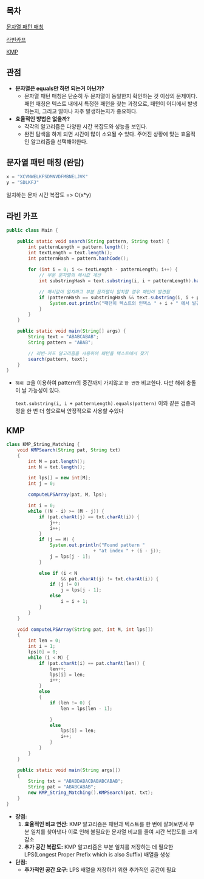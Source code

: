 ## 목차

[문자열 패턴 매칭](#문자열-패턴-매칭)

[라빈카프](#라빈-카프)

[KMP](#kmp)







## 관점

- **문자열은 equals만 하면 되는거 아닌가?**
  - 문자열 패턴 매칭은 단순히 두 문자열이 동일한지 확인하는 것 이상의 문제이다. 패턴 매칭은 텍스트 내에서 특정한 패턴을 찾는 과정으로, 패턴이 어디에서 발생하는지, 그리고 얼마나 자주 발생하는지가 중요하다.
- **효율적인 방법은 없을까?**
  - 각각의 알고리즘은 다양한 시간 복잡도와 성능을 보인다. 
  - 완전 탐색을 하게 되면 시간이 많이 소요될 수 있다. 주어진 상황에 맞는 효율적인 알고리즘을 선택해야한다.













## 문자열 패턴 매칭 (완탐)

```java
x = "XCVNWELKFSDMNVDFMBNELJVK"
y = "SDLKFJ"
```

일치하는 문자 시간 복잡도 => O(x*y)



##  라빈 카프

```java
public class Main {

    public static void search(String pattern, String text) {
        int patternLength = pattern.length();
        int textLength = text.length();
        int patternHash = pattern.hashCode();
        
        for (int i = 0; i <= textLength - patternLength; i++) {
            // 부분 문자열의 해시값 계산
            int substringHash = text.substring(i, i + patternLength).hashCode();

            // 해시값이 일치하고 부분 문자열이 일치할 경우 패턴이 발견됨
            if (patternHash == substringHash && text.substring(i, i + patternLength).equals(pattern)) {
                System.out.println("패턴이 텍스트의 인덱스 " + i + " 에서 발견되었습니다.");
            }
        }
    }

    public static void main(String[] args) {
        String text = "ABABCABAB";
        String pattern = "ABAB";

        // 라빈-카프 알고리즘을 사용하여 패턴을 텍스트에서 찾기
        search(pattern, text);
    }
}

```

- `해쉬 값`을 이용하여 pattern의 중간까지 가지않고 `한 번만` 비교한다. 다만 해쉬 충돌이 날 가능성이 있다.

  `text.substring(i, i + patternLength).equals(pattern)` 이와 같은 검증과정을 한 번 더 함으로써 안정적으로 사용할 수있다 

## KMP

```java
class KMP_String_Matching {
	void KMPSearch(String pat, String txt)
	{
		int M = pat.length();
		int N = txt.length();

		int lps[] = new int[M];
		int j = 0; 

		computeLPSArray(pat, M, lps);

		int i = 0;
		while ((N - i) >= (M - j)) {
			if (pat.charAt(j) == txt.charAt(i)) {
				j++;
				i++;
			}
			if (j == M) {
				System.out.println("Found pattern "
								+ "at index " + (i - j));
				j = lps[j - 1];
			}

			else if (i < N
					&& pat.charAt(j) != txt.charAt(i)) {
				if (j != 0)
					j = lps[j - 1];
				else
					i = i + 1;
			}
		}
	}

	void computeLPSArray(String pat, int M, int lps[])
	{
		int len = 0;
		int i = 1;
		lps[0] = 0; 
		while (i < M) {
			if (pat.charAt(i) == pat.charAt(len)) {
				len++;
				lps[i] = len;
				i++;
			}
			else 
			{
				if (len != 0) {
					len = lps[len - 1];

				}
				else
					lps[i] = len;
					i++;
				}
			}
		}
	}

	public static void main(String args[])
	{
		String txt = "ABABDABACDABABCABAB";
		String pat = "ABABCABAB";
		new KMP_String_Matching().KMPSearch(pat, txt);
	}
}
```

- **장점:**
  1. **효율적인 비교 연산:** KMP 알고리즘은 패턴과 텍스트를 한 번에 살펴보면서 부분 일치를 찾아낸다 이로 인해 불필요한 문자열 비교를 줄여 시간 복잡도를 크게 감소
  2. **추가 공간 복잡도:** KMP 알고리즘은 부분 일치를 저장하는 데 필요한 LPS(Longest Proper Prefix which is also Suffix) 배열을 생성
- **단점:**
  - **추가적인 공간 요구:** LPS 배열을 저장하기 위한 추가적인 공간이 필요
